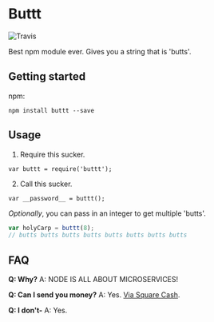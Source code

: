 # Buttt

![Travis](https://api.travis-ci.org/swilliams/buttt.svg?branch=master)

Best npm module ever. Gives you a string that is 'butts'.

## Getting started
npm:

`npm install buttt --save`

## Usage

1. Require this sucker.

`var buttt = require('buttt');`

2. Call this sucker.

`var __password__ = buttt();`

_Optionally_, you can pass in an integer to get multiple 'butts'.

```javascript
var holyCarp = buttt(8);
// butts butts butts butts butts butts butts butts
```

## FAQ

**Q: Why?**
A: NODE IS ALL ABOUT MICROSERVICES!

**Q: Can I send you money?**
A: Yes. [Via Square Cash](https://cash.me/$swilliams).

**Q: I don't-**
A: Yes.
